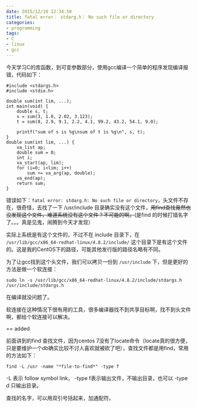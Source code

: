 ```yaml
---
date: 2015/12/10 12:34:50
title: fatal error： stdarg.h： No such file or directory
categories:
- programming
tags:
- C
- linux
- gcc
---
```


今天学习C的库函数，到可变参数部分，使用gcc编译一个简单的程序发现编译报错，代码如下：

```
#include <stdargs.h>
#include <stdio.h>

double sum(int lim, ...);
int main(void) {
    double s, t;
    s = sum(3, 1.0, 2.02, 3.123);
    t = sum(8, 2.9, 9.1, 2.2, 4.1, 99.2, 43.2, 54.1, 9.0);

    printf("sum of s is %g\nsum of t is %g\n", s, t);
}
double sum(int lim, ...) {
    va_list ap;
    double sum = 0;
    int i;
    va_start(ap, lim);
    for (i=0; i<lim; i++)
        sum += va_arg(ap, double);
    va_end(ap);
    return sum;
}
```

错误如下：`fatal error: stdarg.h: No such file or directory`，头文件不存在，很奇怪，去找了一下 /usr/include 目录确实没有这个文件，<del>用find查找竟然也没发现这个文件，难道系统没有这个文件？不可能的啊。</del>(是find 的时候打错名字了。。。真是见鬼，闹腾到今天才发现）

实际上系统是有这个文件的，不过不在 include 目录下，在 `/usr/lib/gcc/x86_64-redhat-linux/4.8.2/include/` 这个目录下是有这个文件的。这是我的CentOS下的路径，可能其他发行版的路径名略有不同。

为了让gcc找到这个头文件，我们可以拷贝一份到 `/usr/include` 下，但是更好的方法是做一个软连接：

```
sudo ln -s /usr/lib/gcc/x86_64-redhat-linux/4.8.2/include/stdargs.h /usr/include/stdargs.h
```
在编译就没问题了。

软连接在这种情况下很有用的工具，很多编译器找不到共享目标啊，找不到头文件啊，都给个软连接可以解决。

== added

前面讲到的find 查找文件，因为centos 7没有了locate命令（locate真的很方便，只是要维护一个db确实比较不讨人喜欢就被砍了吧），查找文件都是用find，常用的方法如下：

```
find -L /usr -name "*file-to-find*" -type f
```
-L 表示 follow symbol link， -type f表示输出文件，不输出目录，也可以 -type d 只输出目录。

查找的名字，可以用双引号括起来，加通配符。
